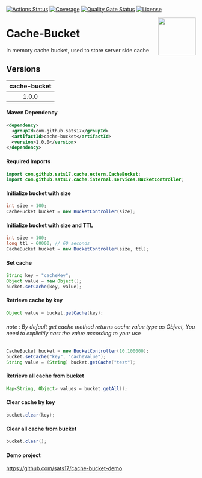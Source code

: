 [![Actions Status](https://github.com/sats17/Cache-Bucket/workflows/Build/badge.svg)](https://github.com/sats17/Cache-Bucket/actions)
[![Coverage](https://sonarcloud.io/api/project_badges/measure?project=Cache-Bucket&metric=coverage)](https://sonarcloud.io/dashboard?id=Cache-Bucket)
[![Quality Gate Status](https://sonarcloud.io/api/project_badges/measure?project=Cache-Bucket&metric=alert_status)](https://sonarcloud.io/dashboard?id=Cache-Bucket)
[![License](http://img.shields.io/:license-MIT-brightgreen.svg)](http://opensource.org/licenses/MIT)

<a href="https://github.com/sats17/cache-bucket">
<img align="right" height="100px" src="https://github.com/sats17/cache-bucket/blob/master/bucket.png">
</a>

# Cache-Bucket
In memory cache bucket, used to store server side cache
<br>

Versions
-----------

|  cache-bucket |
|:-------------:|
|   1.0.0       |

#### Maven Dependency
```xml
<dependency>
  <groupId>com.github.sats17</groupId>
  <artifactId>cache-bucket</artifactId>
  <version>1.0.0</version>
</dependency>
```

#### Required Imports
```java
import com.github.sats17.cache.extern.CacheBucket;
import com.github.sats17.cache.internal.services.BucketController;
```

#### Initialize bucket with size
```java
int size = 100;
CacheBucket bucket = new BucketController(size);
```
#### Initialize bucket with size and TTL
```java
int size = 100;
long ttl = 60000; // 60 seconds
CacheBucket bucket = new BucketController(size, ttl);
```
#### Set cache
```java
String key = "cacheKey";
Object value = new Object();
bucket.setCache(key, value);
```
#### Retrieve cache by key
```java
Object value = bucket.getCache(key); 
```
###### note : By default get cache method returns cache value type as Object, You need to explicitly cast the value according to your use
```java
CacheBucket bucket = new BucketController(10,100000);
bucket.setCache("key", "cacheValue");
String value = (String) bucket.getCache("test");
```
#### Retrieve all cache from bucket
```java
Map<String, Object> values = bucket.getAll();
```
#### Clear cache by key
```java
bucket.clear(key);
```
#### Clear all cache from bucket
```java
bucket.clear();
```

#### Demo project
https://github.com/sats17/cache-bucket-demo
